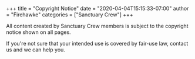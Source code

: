 +++
title = "Copyright Notice"
date = "2020-04-04T15:15:33-07:00"
author = "Firehawke"
categories = ["Sanctuary Crew"]
+++

All content created by Sanctuary Crew members is subject to the copyright notice shown on all pages.

If you're not sure that your intended use is covered by fair-use law, contact us and we can help you.